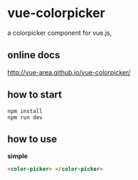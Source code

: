 # vue-colorpicker

a colorpicker component for vue.js,

## online docs 

http://vue-area.github.io/vue-colorpicker/ 

## how to start 

```
npm install
npm run dev
```

## how to use

**simple**

```html
<color-picker> </color-picker>

```